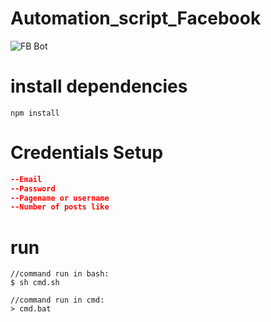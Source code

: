 # Automation_script_Facebook

![FB Bot](http://img.shields.io/badge/Automation-facebook--Autoliker-green.svg?style=flat&logo=facebook)

# install dependencies
```JS
npm install
```

# Credentials Setup
```JSON
--Email
--Password
--Pagename or username
--Number of posts like
```

# run
```JS
//command run in bash:
$ sh cmd.sh
```
```JS
//command run in cmd:
> cmd.bat
```
